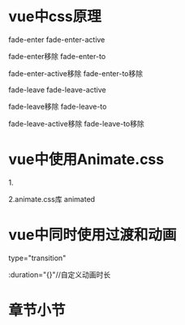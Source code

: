 # vue中css原理

<transition name="fade"> </transition>

fade-enter
fade-enter-active

fade-enter移除
fade-enter-to

fade-enter-active移除
fade-enter-to移除

fade-leave
fade-leave-active

fade-leave移除
fade-leave-to

fade-leave-active移除
fade-leave-to移除

# vue中使用Animate.css
1.<style>@keyframes bouce-in</style>
<transition>
    <div></div>
</transition>

2.animate.css库
animated 

# vue中同时使用过渡和动画

type="transition"

:duration="{}"//自定义动画时长

# 章节小节





